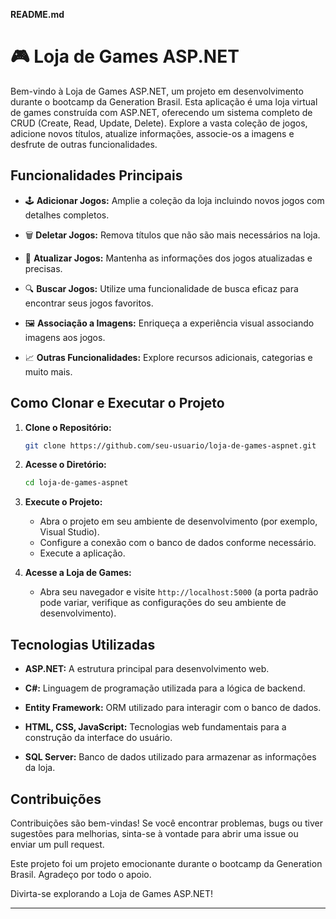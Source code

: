 **README.md**

# 🎮 Loja de Games ASP.NET

Bem-vindo à Loja de Games ASP.NET, um projeto em desenvolvimento durante o bootcamp da Generation Brasil. Esta aplicação é uma loja virtual de games construída com ASP.NET, oferecendo um sistema completo de CRUD (Create, Read, Update, Delete). Explore a vasta coleção de jogos, adicione novos títulos, atualize informações, associe-os a imagens e desfrute de outras funcionalidades.

## Funcionalidades Principais

- 🕹️ **Adicionar Jogos:** Amplie a coleção da loja incluindo novos jogos com detalhes completos.

- 🗑️ **Deletar Jogos:** Remova títulos que não são mais necessários na loja.

- 🔄 **Atualizar Jogos:** Mantenha as informações dos jogos atualizadas e precisas.

- 🔍 **Buscar Jogos:** Utilize uma funcionalidade de busca eficaz para encontrar seus jogos favoritos.

- 🖼️ **Associação a Imagens:** Enriqueça a experiência visual associando imagens aos jogos.

- 📈 **Outras Funcionalidades:** Explore recursos adicionais, categorias e muito mais.

## Como Clonar e Executar o Projeto

1. **Clone o Repositório:**
    ```bash
    git clone https://github.com/seu-usuario/loja-de-games-aspnet.git
    ```

2. **Acesse o Diretório:**
    ```bash
    cd loja-de-games-aspnet
    ```

3. **Execute o Projeto:**
    - Abra o projeto em seu ambiente de desenvolvimento (por exemplo, Visual Studio).
    - Configure a conexão com o banco de dados conforme necessário.
    - Execute a aplicação.

4. **Acesse a Loja de Games:**
    - Abra seu navegador e visite `http://localhost:5000` (a porta padrão pode variar, verifique as configurações do seu ambiente de desenvolvimento).

## Tecnologias Utilizadas

- **ASP.NET:** A estrutura principal para desenvolvimento web.
  
- **C#:** Linguagem de programação utilizada para a lógica de backend.

- **Entity Framework:** ORM utilizado para interagir com o banco de dados.

- **HTML, CSS, JavaScript:** Tecnologias web fundamentais para a construção da interface do usuário.

- **SQL Server:** Banco de dados utilizado para armazenar as informações da loja.

## Contribuições

Contribuições são bem-vindas! Se você encontrar problemas, bugs ou tiver sugestões para melhorias, sinta-se à vontade para abrir uma issue ou enviar um pull request.

Este projeto foi um projeto emocionante durante o bootcamp da Generation Brasil. Agradeço por todo o apoio.

Divirta-se explorando a Loja de Games ASP.NET!

---
